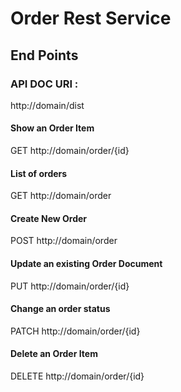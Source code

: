 # Order Rest Service

## End Points


### API DOC URI :
http://domain/dist

#### Show an Order Item 
GET http://domain/order/{id}

#### List of orders
GET    http://domain/order

#### Create New Order   
POST   http://domain/order
#### Update an existing Order Document 
PUT    http://domain/order/{id}

#### Change an order status 
PATCH  http://domain/order/{id}


#### Delete an Order Item
DELETE http://domain/order/{id}
